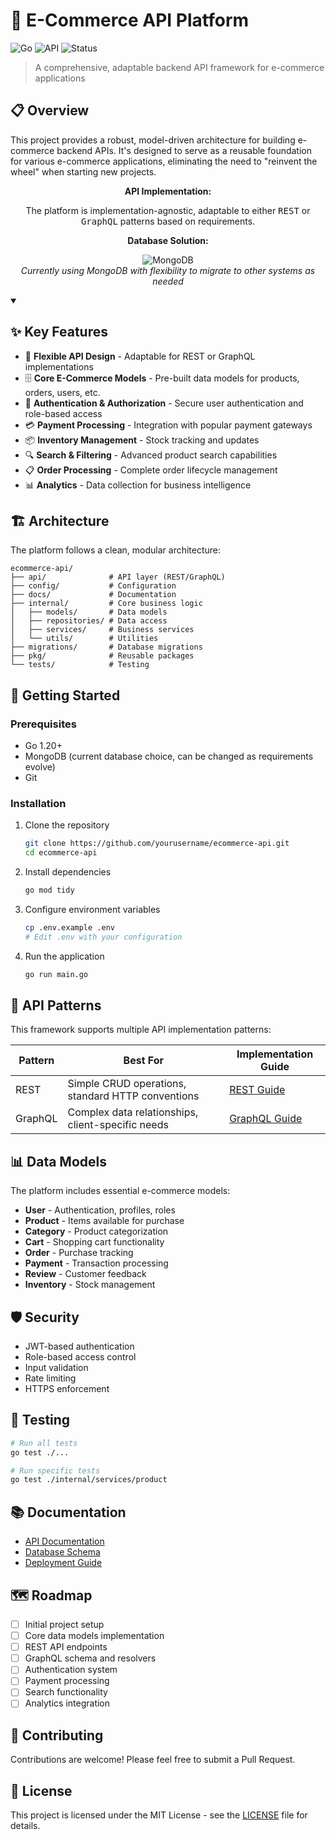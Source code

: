 # 🛒 E-Commerce API Platform

![Go](https://img.shields.io/badge/go-%2300ADD8.svg?style=for-the-badge&logo=go&logoColor=white)
![API](https://img.shields.io/badge/API-REST_|_GraphQL-green?style=for-the-badge)
![Status](https://img.shields.io/badge/Status-In_Development-yellow?style=for-the-badge)

> A comprehensive, adaptable backend API framework for e-commerce applications

## 📋 Overview

This project provides a robust, model-driven architecture for building e-commerce backend APIs. It's designed to serve as a reusable foundation for various e-commerce applications, eliminating the need to "reinvent the wheel" when starting new projects.

<div align="center">
  <p><strong>API Implementation:</strong></p>
  <p>The platform is implementation-agnostic, adaptable to either <kbd>REST</kbd> or <kbd>GraphQL</kbd> patterns based on requirements.</p>
  
  <p><strong>Database Solution:</strong></p>
  <p>
    <img src="https://img.shields.io/badge/MongoDB-4EA94B?style=for-the-badge&logo=mongodb&logoColor=white" alt="MongoDB"/>
    <br/>
    <em>Currently using MongoDB with flexibility to migrate to other systems as needed</em>
  </p>
</div>

<details open>
  <summary><h2>✨ Key Features</h2></summary>

  - 🔌 **Flexible API Design** - Adaptable for REST or GraphQL implementations
  - 🗄️ **Core E-Commerce Models** - Pre-built data models for products, orders, users, etc.
  - 🔐 **Authentication & Authorization** - Secure user authentication and role-based access
  - 💳 **Payment Processing** - Integration with popular payment gateways
  - 📦 **Inventory Management** - Stock tracking and updates
  - 🔍 **Search & Filtering** - Advanced product search capabilities
  - 📋 **Order Processing** - Complete order lifecycle management
  - 📊 **Analytics** - Data collection for business intelligence
</details>

## 🏗️ Architecture

The platform follows a clean, modular architecture:

```
ecommerce-api/
├── api/              # API layer (REST/GraphQL)
├── config/           # Configuration
├── docs/             # Documentation
├── internal/         # Core business logic
│   ├── models/       # Data models
│   ├── repositories/ # Data access
│   ├── services/     # Business services
│   └── utils/        # Utilities
├── migrations/       # Database migrations
├── pkg/              # Reusable packages
└── tests/            # Testing
```

## 🚀 Getting Started

### Prerequisites

- Go 1.20+
- MongoDB (current database choice, can be changed as requirements evolve)
- Git

### Installation

1. Clone the repository
   ```bash
   git clone https://github.com/yourusername/ecommerce-api.git
   cd ecommerce-api
   ```

2. Install dependencies
   ```bash
   go mod tidy
   ```

3. Configure environment variables
   ```bash
   cp .env.example .env
   # Edit .env with your configuration
   ```

4. Run the application
   ```bash
   go run main.go
   ```

## 🔄 API Patterns

This framework supports multiple API implementation patterns:

| Pattern  | Best For                                          | Implementation Guide          |
|----------|---------------------------------------------------|------------------------------|
| REST     | Simple CRUD operations, standard HTTP conventions  | [REST Guide](docs/rest.md)   |
| GraphQL  | Complex data relationships, client-specific needs  | [GraphQL Guide](docs/graphql.md) |

## 📊 Data Models

The platform includes essential e-commerce models:

- **User** - Authentication, profiles, roles
- **Product** - Items available for purchase
- **Category** - Product categorization
- **Cart** - Shopping cart functionality
- **Order** - Purchase tracking
- **Payment** - Transaction processing
- **Review** - Customer feedback
- **Inventory** - Stock management

## 🛡️ Security

- JWT-based authentication
- Role-based access control
- Input validation
- Rate limiting
- HTTPS enforcement

## 🧪 Testing

```bash
# Run all tests
go test ./...

# Run specific tests
go test ./internal/services/product
```

## 📚 Documentation

- [API Documentation](docs/api.md)
- [Database Schema](docs/schema.md)
- [Deployment Guide](docs/deployment.md)

## 🗺️ Roadmap

- [ ] Initial project setup
- [ ] Core data models implementation
- [ ] REST API endpoints
- [ ] GraphQL schema and resolvers
- [ ] Authentication system
- [ ] Payment processing
- [ ] Search functionality
- [ ] Analytics integration

## 🤝 Contributing

Contributions are welcome! Please feel free to submit a Pull Request.

## 📄 License

This project is licensed under the MIT License - see the [LICENSE](LICENSE) file for details.